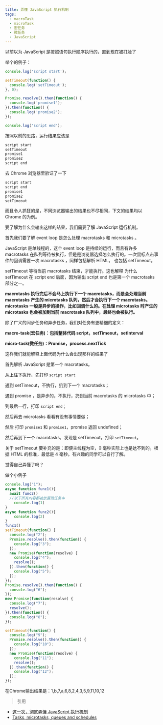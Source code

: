 ```yaml
---
title: 弄懂 JavaScript 执行机制
tags:
  - macroTask
  - microTask
  - 宏任务
  - 微任务
  - JavaScript
---
```


以前以为 JavaScript 是按照语句执行顺序执行的，直到现在被打脸了

<!-- more -->

举个的例子：

```javascript
console.log('script start');

setTimeout(function() {
  console.log('setTimeout');
}, 0);

Promise.resolve().then(function() {
  console.log('promise1');
}).then(function() {
  console.log('promise2');
});

console.log('script end');
```

按照以前的思路，运行结果应该是

```javascript
script start
setTimeout
promise1
promise2
script end
```

去 Chrome 浏览器里验证了一下

```javascript
script start
script end
promise1
promise2
setTimeout
```

而且令人抓狂的是，不同浏览器输出的结果也不尽相同，下文的结果均以 Chrome 的为例。

要了解为什么会输出这样的结果，我们需要了解 JavaScript 运行机制。

首先我们要了解 event loop 是怎么处理 macrotasks 和 microtasks 。

JavaScript 是单线程的，这个 event loop 是持续的运行，而且有许多 macrotasks 在队列等待被执行，但是是浏览器选择怎么执行的。一次鼠标点击事件的回调需要一次 macrotasks ，同样包括解析 HTML， 也包括 setTimeout。

setTimeout 等待当前 macrotasks 结束，才能执行。这也解释 为什么 setTimeout 在 script end 后面，因为输出 script end 也是第一个 macrotasks 部分之一。

**macrotasks 执行完后不会马上执行下一个 macrotasks，而是会处理当前 macrotasks 产生的 microtasks 队列，然后才会执行下一个 macrotasks。microtasks 一般是异步的操作，比如回调什么的。在处理 microtasks 时产生的 microtasks 也会被加到当前 macrotasks 队列中，最终也会被执行。**

除了广义的同步任务和异步任务，我们对任务有更精细的定义：

**macro-task(宏任务)：包括整体代码 script，setTimeout，setInterval**

**micro-task(微任务)：Promise，process.nextTick**

这样我们就能解释上面代码为什么会出现那样的结果了

首先解析 JavaScript 是第一个 macrotasks。

从上往下执行，先打印 `script start`

遇到 setTimeout，不执行，扔到下一个 macrotasks；

遇到 promise ，是异步的，不执行，扔到当前 macrotasks 的 microtasks 中；

到最后一行，打印 `script end`；

然后再去 microtasks 看看有没有事情要做；

然后 打印 `promise1` 和 `promise1`，promise 返回 undefined；

然后再到下一个 macrotasks，发现是 setTimeout，打印 `setTimeout`。

关于 setTimeout 要补充的是：即便主线程为空，0 毫秒实际上也是达不到的。根据 HTML 的标准，最低是 4 毫秒。有兴趣的同学可以自行了解。

觉得自己弄懂了吗？

做个小例子

```javascript
console.log("1");
async function func1(){
  await func2()
  //以下所有内容都被放置微任务中
	console.log(1)
}
async function func2(){
	console.log(2)
}
func1()
setTimeout(function() {
  console.log("2");
  Promise.resolve().then(function() {
    console.log("3");
  });
  new Promise(function(resolve) {
    console.log("4");
    resolve();
  }).then(function() {
    console.log("5");
  });
});
Promise.resolve().then(function() {
  console.log("6");
});
new Promise(function(resolve) {
  console.log("7");
  resolve();
}).then(function() {
  console.log("8");
});

setTimeout(function() {
  console.log("9");
  Promise.resolve().then(function() {
    console.log("10");
  });
  new Promise(function(resolve) {
    console.log("11");
    resolve();
  }).then(function() {
    console.log("12");
  });
});
```

在Chrome输出结果是：1,b,7,a,6,8,2,4,3,5,9,11,10,12

> 引用

- [这一次，彻底弄懂 JavaScript 执行机制](https://juejin.im/post/59e85eebf265da430d571f89#heading-4)
- [Tasks, microtasks, queues and schedules](https://jakearchibald.com/2015/tasks-microtasks-queues-and-schedules/)
